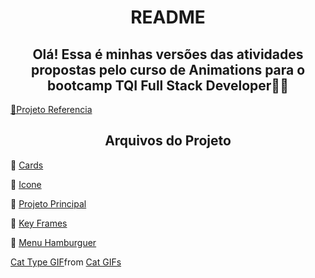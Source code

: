 <h1 align="center">README</h1>
<h2 align="center">Olá! Essa é minhas versões das atividades propostas pelo curso de Animations para o bootcamp TQI Full Stack Developer🤍🤍</h2>

<a href="https://github.com/SpruceGabriela/DIO-animations-aulas">🔗Projeto Referencia</a>
<h2 align="center">Arquivos do Projeto</h2>

🤍 <a href="https://github.com/Amandasfs/AnimationsDIO/tree/main/Card">Cards</a>

🤍 <a href="https://github.com/Amandasfs/AnimationsDIO/tree/main/Criar%20Icones">Icone</a>

🧡 <a href="https://github.com/Amandasfs/AnimationsDIO/tree/main/Projeto%20Principal">Projeto Principal</a>

🤍 <a href="https://github.com/Amandasfs/AnimationsDIO/tree/main/KeyFrames">Key Frames</a>

🤍 <a href="https://github.com/Amandasfs/AnimationsDIO/tree/main/Criar%20Icones">Menu Hamburguer</a>

<div class="tenor-gif-embed" data-postid="16655467" data-share-method="host" data-aspect-ratio="1.64103" data-width="100%"><a href="https://tenor.com/view/cat-type-fast-busy-kitten-gif-16655467">Cat Type GIF</a>from <a href="https://tenor.com/search/cat-gifs">Cat GIFs</a></div> <script type="text/javascript" async src="https://tenor.com/embed.js"></script>
